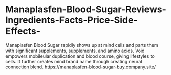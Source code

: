 # Manaplasfen-Blood-Sugar-Reviews-Ingredients-Facts-Price-Side-Effects-
Manaplasfen Blood Sugar rapidly shows up at mind cells and parts them with significant supplements, supplements, and amino acids. Void empowers mobileular duplication and blood course, giving lifestyles to cells. It further creates mind brand name through creating neural connection blend. https://manaplasfen-blood-sugar-buy.company.site/
